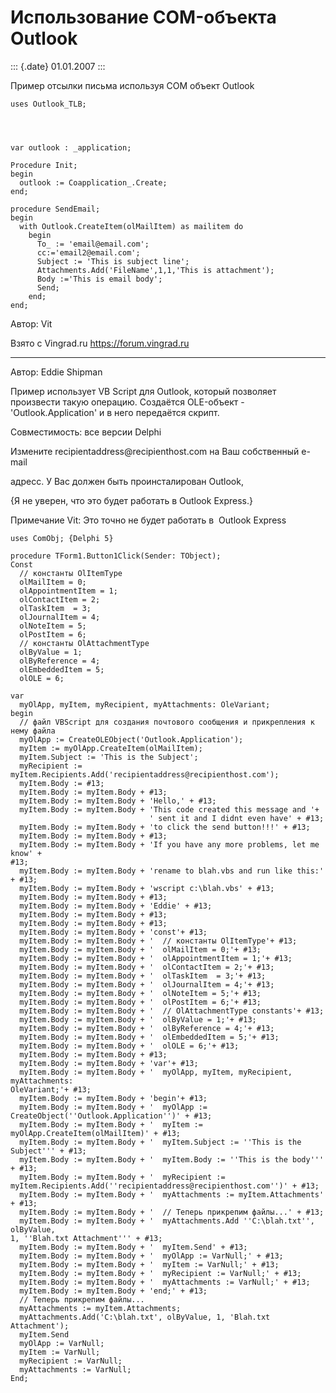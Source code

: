 Использование COM-объекта Outlook
=================================

::: {.date}
01.01.2007
:::

Пример отсылки письма используя COM объект Outlook

    uses Outlook_TLB;
     

     
     
    var outlook : _application;
     
    Procedure Init;
    begin
      outlook := Coapplication_.Create;
    end;
     
    procedure SendEmail;
    begin
      with Outlook.CreateItem(olMailItem) as mailitem do
        begin
          To_ := 'email@email.com';
          cc:='email2@email.com';
          Subject := 'This is subject line';
          Attachments.Add('FileName',1,1,'This is attachment');
          Body :='This is email body';
          Send;
        end;
    end;

Автор: Vit

Взято с Vingrad.ru <https://forum.vingrad.ru>

------------------------------------------------------------------------

Автор: Eddie Shipman

Пример использует VB Script для Outlook, который позволяет произвести
такую операцию. Создаётся OLE-объект - \'Outlook.Application\' и в него
передаётся скрипт.

Совместимость: все версии Delphi

Измените recipientaddress\@recipienthost.com на Ваш собственный e-mail

адресс. У Вас должен быть проинсталирован Outlook,

{Я не уверен, что это будет работать в Outlook Express.}

Примечание Vit: Это точно не будет работать в  Outlook Express

    uses ComObj; {Delphi 5} 
     
    procedure TForm1.Button1Click(Sender: TObject); 
    Const 
      // константы OlItemType 
      olMailItem = 0; 
      olAppointmentItem = 1; 
      olContactItem = 2; 
      olTaskItem  = 3; 
      olJournalItem = 4; 
      olNoteItem = 5; 
      olPostItem = 6; 
      // константы OlAttachmentType 
      olByValue = 1; 
      olByReference = 4; 
      olEmbeddedItem = 5; 
      olOLE = 6; 
     
    var 
      myOlApp, myItem, myRecipient, myAttachments: OleVariant; 
    begin 
      // файл VBScript для создания почтового сообщения и прикрепления к нему файла 
      myOlApp := CreateOLEObject('Outlook.Application'); 
      myItem := myOlApp.CreateItem(olMailItem); 
      myItem.Subject := 'This is the Subject'; 
      myRecipient := myItem.Recipients.Add('recipientaddress@recipienthost.com'); 
      myItem.Body := #13; 
      myItem.Body := myItem.Body + #13; 
      myItem.Body := myItem.Body + 'Hello,' + #13; 
      myItem.Body := myItem.Body + 'This code created this message and '+ 
                                   ' sent it and I didnt even have' + #13; 
      myItem.Body := myItem.Body + 'to click the send button!!!' + #13; 
      myItem.Body := myItem.Body + #13; 
      myItem.Body := myItem.Body + 'If you have any more problems, let me know' + 
    #13; 
      myItem.Body := myItem.Body + 'rename to blah.vbs and run like this:' + #13; 
      myItem.Body := myItem.Body + 'wscript c:\blah.vbs' + #13; 
      myItem.Body := myItem.Body + #13; 
      myItem.Body := myItem.Body + 'Eddie' + #13; 
      myItem.Body := myItem.Body + #13; 
      myItem.Body := myItem.Body + #13; 
      myItem.Body := myItem.Body + 'const'+ #13; 
      myItem.Body := myItem.Body + '  // константы OlItemType'+ #13; 
      myItem.Body := myItem.Body + '  olMailItem = 0;'+ #13; 
      myItem.Body := myItem.Body + '  olAppointmentItem = 1;'+ #13; 
      myItem.Body := myItem.Body + '  olContactItem = 2;'+ #13; 
      myItem.Body := myItem.Body + '  olTaskItem  = 3;'+ #13; 
      myItem.Body := myItem.Body + '  olJournalItem = 4;'+ #13; 
      myItem.Body := myItem.Body + '  olNoteItem = 5;'+ #13; 
      myItem.Body := myItem.Body + '  olPostItem = 6;'+ #13; 
      myItem.Body := myItem.Body + '  // OlAttachmentType constants'+ #13; 
      myItem.Body := myItem.Body + '  olByValue = 1;'+ #13; 
      myItem.Body := myItem.Body + '  olByReference = 4;'+ #13; 
      myItem.Body := myItem.Body + '  olEmbeddedItem = 5;'+ #13; 
      myItem.Body := myItem.Body + '  olOLE = 6;'+ #13; 
      myItem.Body := myItem.Body + #13; 
      myItem.Body := myItem.Body + 'var'+ #13; 
      myItem.Body := myItem.Body + '  myOlApp, myItem, myRecipient, myAttachments: 
    OleVariant;'+ #13; 
      myItem.Body := myItem.Body + 'begin'+ #13; 
      myItem.Body := myItem.Body + '  myOlApp := CreateObject(''Outlook.Application'')' + #13; 
      myItem.Body := myItem.Body + '  myItem := myOlApp.CreateItem(olMailItem)' + #13; 
      myItem.Body := myItem.Body + '  myItem.Subject := ''This is the Subject''' + #13; 
      myItem.Body := myItem.Body + '  myItem.Body := ''This is the body''' + #13;   
      myItem.Body := myItem.Body + '  myRecipient := myItem.Recipients.Add(''recipientaddress@recipienthost.com'')' + #13; 
      myItem.Body := myItem.Body + '  myAttachments := myItem.Attachments' + #13; 
      myItem.Body := myItem.Body + '  // Теперь прикрепим файлы...' + #13; 
      myItem.Body := myItem.Body + '  myAttachments.Add ''C:\blah.txt'', olByValue, 
    1, ''Blah.txt Attachment''' + #13; 
      myItem.Body := myItem.Body + '  myItem.Send' + #13; 
      myItem.Body := myItem.Body + '  myOlApp := VarNull;' + #13; 
      myItem.Body := myItem.Body + '  myItem := VarNull;' + #13; 
      myItem.Body := myItem.Body + '  myRecipient := VarNull;' + #13; 
      myItem.Body := myItem.Body + '  myAttachments := VarNull;' + #13; 
      myItem.Body := myItem.Body + 'end;' + #13; 
      // Теперь прикрепим файлы... 
      myAttachments := myItem.Attachments; 
      myAttachments.Add('C:\blah.txt', olByValue, 1, 'Blah.txt Attachment'); 
      myItem.Send 
      myOlApp := VarNull; 
      myItem := VarNull; 
      myRecipient := VarNull; 
      myAttachments := VarNull; 
    End; 

